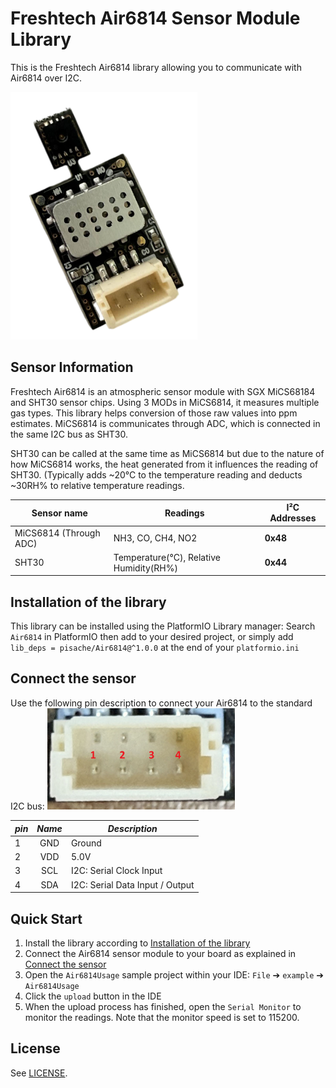 # Freshtech Air6814 Sensor Module Library

This is the Freshtech Air6814 library allowing you to communicate with Air6814 over I2C.

<img src="images/Air6814.png">

## Sensor Information
Freshtech Air6814 is an atmospheric sensor module with SGX MiCS68184 and SHT30 sensor chips.
Using 3 MODs in MiCS6814, it measures multiple gas types. This library helps conversion of those raw values into ppm estimates.
MiCS6814 is communicates through ADC, which is connected in the same I2C bus as SHT30.

SHT30 can be called at the same time as MiCS6814 but due to the nature of how MiCS6814 works, the heat generated from it influences the reading of SHT30. (Typically adds ~20°C to the temperature reading and deducts ~30RH% to relative temperature readings.

| Sensor name | Readings | I²C Addresses |
|-------------|----------|-------------- |
|MiCS6814 (Through ADC)|NH3, CO, CH4, NO2| **0x48**|
|SHT30|Temperature(°C), Relative Humidity(RH%)| **0x44**|

## Installation of the library
This library can be installed using the PlatformIO Library manager:
Search `Air6814` in PlatformIO then add to your desired project,
or simply add `lib_deps = pisache/Air6814@^1.0.0` at the end of your `platformio.ini`

## Connect the sensor
Use the following pin description to connect your Air6814 to the standard I2C bus:
<img src="images/port.png" width="300px">

| *pin* | *Name* | *Description* |
|-------|:------:|---------------|
| 1 | GND | Ground |
| 2 | VDD | 5.0V |
| 3 | SCL | I2C: Serial Clock Input |
| 4 | SDA | I2C: Serial Data Input / Output |

## Quick Start
1. Install the library according to [Installation of the library](#installation-of-the-library)
2. Connect the Air6814 sensor module to your board as explained in [Connect the sensor](#connect-the-sensor)
3. Open the `Air6814Usage` sample project within your IDE:
   `File` ➔ `example` ➔ `Air6814Usage`
4. Click the `upload` button in the IDE
5. When the upload process has finished, open the `Serial Monitor` to monitor the readings. Note that the monitor speed is set to 115200.

## License
See [LICENSE](LICENSE).

